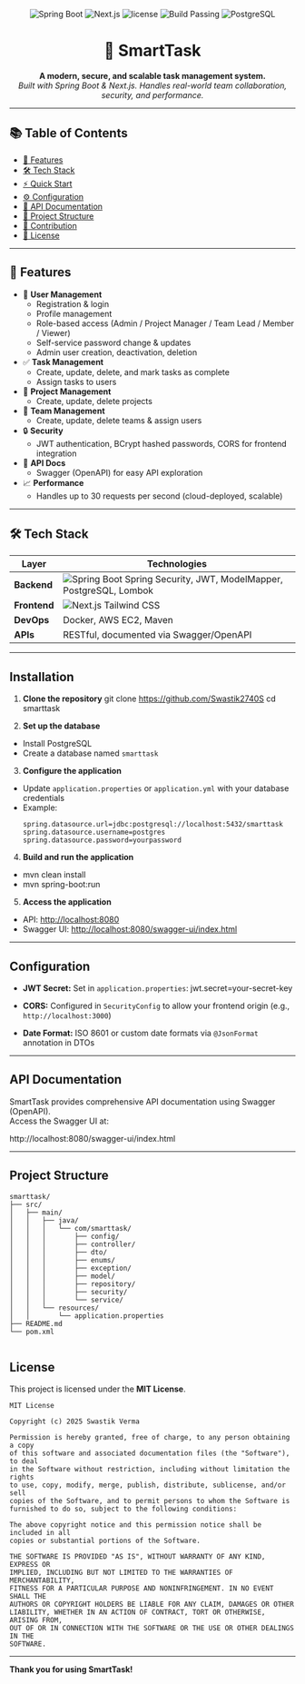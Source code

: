 <!-- Banners and Badges -->
<p align="center">
  <img src="https://img.shields.io/badge/Spring%20Boot-v3.5.0-brightgreen?logo=springboot&logoColor=white" alt="Spring Boot">
  <img src="https://img.shields.io/badge/Next.js-%20-blue?logo=next.js" alt="Next.js">
  <img src="https://img.shields.io/badge/License-MIT-yellow.svg" alt="license">
  <img src="https://img.shields.io/badge/build-passing-brightgreen" alt="Build Passing">
  <img src="https://img.shields.io/badge/PostgreSQL-%20-blue?logo=postgresql" alt="PostgreSQL">
</p>

<h1 align="center">🚀 SmartTask</h1>
<p align="center">
  <b>A modern, secure, and scalable task management system.</b><br/>
  <i>Built with Spring Boot & Next.js. Handles real-world team collaboration, security, and performance.</i>
</p>

---

## 📚 Table of Contents

- [🚩 Features](#-features)
- [🛠️ Tech Stack](#-tech-stack)
- [⚡ Quick Start](#-quick-start)
- [⚙️ Configuration](#️-configuration)
- [📖 API Documentation](#-api-documentation)
- [📂 Project Structure](#-project-structure)
- [🙌 Contribution](#-contribution)
- [📝 License](#-license)

---

## 🚩 Features

- 👤 **User Management**
  - Registration & login
  - Profile management
  - Role-based access (Admin / Project Manager / Team Lead / Member / Viewer)
  - Self-service password change & updates
  - Admin user creation, deactivation, deletion
- ✅ **Task Management**
  - Create, update, delete, and mark tasks as complete
  - Assign tasks to users
- 📁 **Project Management**
  - Create, update, delete projects
- 👫 **Team Management**
  - Create, update, delete teams & assign users
- 🔒 **Security**
  - JWT authentication, BCrypt hashed passwords, CORS for frontend integration
- 📑 **API Docs**
  - Swagger (OpenAPI) for easy API exploration
- 📈 **Performance**
  - Handles up to 30 requests per second (cloud-deployed, scalable)
---


## 🛠️ Tech Stack

| Layer      | Technologies                                                                                           |
|------------|-------------------------------------------------------------------------------------------------------|
| **Backend**| ![Spring Boot](https://img.shields.io/badge/Spring%20Boot-3.5.0-brightgreen) Spring Security, JWT, ModelMapper, PostgreSQL, Lombok |
| **Frontend**| ![Next.js](https://img.shields.io/badge/Next.js-13-blue) Tailwind CSS                                |
| **DevOps** | Docker, AWS EC2, Maven                                                                                |
| **APIs**   | RESTful, documented via Swagger/OpenAPI                                                               |

---

## Installation

1. **Clone the repository**
   git clone https://github.com/Swastik2740S
   cd smarttask


2. **Set up the database**
- Install PostgreSQL
- Create a database named `smarttask`
3. **Configure the application**
- Update `application.properties` or `application.yml` with your database credentials
- Example:
  ```
  spring.datasource.url=jdbc:postgresql://localhost:5432/smarttask
  spring.datasource.username=postgres
  spring.datasource.password=yourpassword
  ```
4. **Build and run the application**
- mvn clean install
- mvn spring-boot:run

5. **Access the application**
- API: [http://localhost:8080](http://localhost:8080)
- Swagger UI: [http://localhost:8080/swagger-ui/index.html](http://localhost:8080/swagger-ui/index.html)

---

## Configuration

- **JWT Secret:** Set in `application.properties`:
  jwt.secret=your-secret-key

- **CORS:** Configured in `SecurityConfig` to allow your frontend origin (e.g., `http://localhost:3000`)
- **Date Format:** ISO 8601 or custom date formats via `@JsonFormat` annotation in DTOs

---

## API Documentation

SmartTask provides comprehensive API documentation using Swagger (OpenAPI).  
Access the Swagger UI at:

http://localhost:8080/swagger-ui/index.html


---

## Project Structure

```plaintext
smarttask/
├── src/
│   ├── main/
│   │   ├── java/
│   │   │   └── com/smarttask/
│   │   │       ├── config/
│   │   │       ├── controller/
│   │   │       ├── dto/
│   │   │       ├── enums/
│   │   │       ├── exception/
│   │   │       ├── model/
│   │   │       ├── repository/
│   │   │       ├── security/
│   │   │       └── service/
│   │   └── resources/
│   │       └── application.properties
├── README.md
└── pom.xml


```

## License

This project is licensed under the **MIT License**.
```
MIT License

Copyright (c) 2025 Swastik Verma

Permission is hereby granted, free of charge, to any person obtaining a copy
of this software and associated documentation files (the "Software"), to deal
in the Software without restriction, including without limitation the rights
to use, copy, modify, merge, publish, distribute, sublicense, and/or sell
copies of the Software, and to permit persons to whom the Software is
furnished to do so, subject to the following conditions:

The above copyright notice and this permission notice shall be included in all
copies or substantial portions of the Software.

THE SOFTWARE IS PROVIDED "AS IS", WITHOUT WARRANTY OF ANY KIND, EXPRESS OR
IMPLIED, INCLUDING BUT NOT LIMITED TO THE WARRANTIES OF MERCHANTABILITY,
FITNESS FOR A PARTICULAR PURPOSE AND NONINFRINGEMENT. IN NO EVENT SHALL THE
AUTHORS OR COPYRIGHT HOLDERS BE LIABLE FOR ANY CLAIM, DAMAGES OR OTHER
LIABILITY, WHETHER IN AN ACTION OF CONTRACT, TORT OR OTHERWISE, ARISING FROM,
OUT OF OR IN CONNECTION WITH THE SOFTWARE OR THE USE OR OTHER DEALINGS IN THE
SOFTWARE.
```

---

**Thank you for using SmartTask!**





